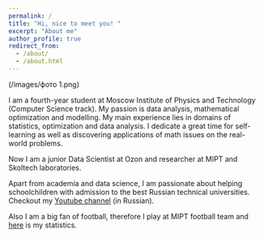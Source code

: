 ```yaml
---
permalink: /
title: "Hi, nice to meet you! "
excerpt: "About me"
author_profile: true
redirect_from: 
  - /about/
  - /about.html
---
```

(/images/фото 1.png)

I am a fourth-year student at Moscow Institute of Physics and Technology (Computer Science track). My passion is data analysis, mathematical optimization and modelling. My main experience lies in domains of statistics, optimization and data analysis. I dedicate a great time for self-learning as well as discovering applications of math issues on the real-world problems.

Now I am a junior Data Scientist at Ozon and researcher at MIPT and Skoltech laboratories.



Apart from academia and data science, I am passionate about helping schoolchildren with admission to the best Russian technical universities. Checkout my [Youtube channel](https://www.youtube.com/channel/UC1uHZnZPsxDpSYlerkdTvXA) (in Russian).

Also I am a big fan of football, therefore I play at MIPT football team and [here](https://mipt.nagradion.ru/player/335569) is my statistics.
